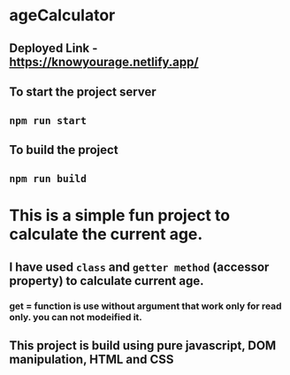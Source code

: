 # ageCalculator
## Deployed Link - https://knowyourage.netlify.app/

## To start the project server
## **`npm run start`**

## To build the project 
## **`npm run build`**

# This is a simple fun project to calculate the current age.

## I have used `class` and `getter method` (accessor property) to  calculate current age.
### get = function is use without argument that work only for read only. you can not modeified it.
## This project is build using pure javascript, DOM manipulation, HTML and CSS
